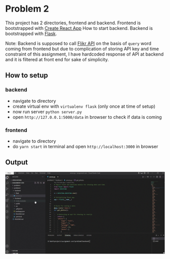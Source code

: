 # Problem 2

This project has 2 directories, frontend and backend.
Frontend is bootstrapped with [Create React App](https://github.com/facebook/create-react-app)
How to start backend.
Backend is bootstrapped with [Flask](https://flask.palletsprojects.com).

Note: Backend is supposed to call [Flikr API](https://www.flickr.com/services/api/) on the basis of `query` word coming from frontend but due to complication of storing API key and time constraint of this assignment, I have hardcoded response of API at backend and it is filtered at front end for sake of simplicity.

## How to setup

### backend

- navigate to directory
- create virtual env with `virtualenv flask` (only once at time of setup)
- now run server `python server.py`
- open `http://127.0.0.1:5000/data` in browser to check if data is coming

### frontend

- navigate to directory
- do `yarn start` in terminal and open `http://localhost:3000` in browser

## Output

![gif](https://raw.githubusercontent.com/vikrantshroti/assignment-zevi/master/problem2/demo.gif)
